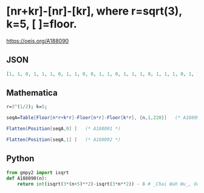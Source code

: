 # \[nr\+kr\]\-\[nr\]\-\[kr\], where r\=sqrt\(3\), k\=5, \[ \]\=floor\.
https://oeis.org/A188090
## JSON
```JSON
[1, 1, 0, 1, 1, 1, 0, 1, 1, 0, 0, 1, 1, 0, 1, 1, 1, 0, 1, 1, 1, 0, 1, 1, 0, 0, 1, 1, 0, 1, 1, 1, 0, 1, 1, 1, 0, 1, 1, 0, 0, 1, 1, 0, 1, 1, 1, 0, 1, 1, 0, 0, 1, 1, 0, 1, 1, 1, 0, 1, 1, 1, 0, 1, 1, 0, 0, 1, 1, 0, 1, 1, 1, 0, 1, 1, 1, 0, 1, 1, 0, 0, 1, 1, 0, 1, 1, 1, 0, 1, 1, 1, 0, 1, 1, 0, 0, 1, 1, 0, 1, 1, 1, 0, 1, 1, 0, 0, 1, 1, 0, 1, 1, 1, 0, 1, 1, 1, 0, 1, 1, 0, 0, 1, 1, 0, 1, 1, 1, 0, 1, 1, 1, 0, 1, 1, 0, 0, 1, 1]
```
## Mathematica
```Mathematica
r=3^(1/2); k=5;
```
```Mathematica
seqA=Table[Floor[n*r+k*r]-Floor[n*r]-Floor[k*r], {n,1,220}]   (* A188090 *)
```
```Mathematica
Flatten[Position[seqA,0] ]   (* A188091 *)
```
```Mathematica
Flatten[Position[seqA,1] ]   (* A188092 *)
```
## Python
```Python
from gmpy2 import isqrt
def A188090(n):
    return int(isqrt(3*(n+5)**2)-isqrt(3*n**2)) - 8 # _Chai Wah Wu_, Oct 08 2016
```
